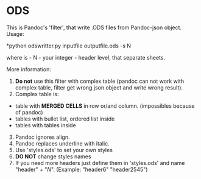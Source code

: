 # ODS
This is Pandoc's 'filter', that write .ODS files from Pandoc-json object.
Usage:

*python odswritter.py inputfile outputfile.ods -s N

where is - N - your integer - header level, that separate sheets. 



More information:
1) **Do not** use this filter with complex table (pandoc can not work with complex table, filter get wrong json object and write wrong result).
2) Complex table is: 
 - table with **MERGED CELLS** in row or/and column. (impossibles because of pandoc)
 - tables with bullet list, ordered list inside 
 - tables with tables inside 
3) Pandoc ignores align.
4) Pandoc replaces underline with italic. 
5) Use 'styles.ods' to set your own styles
6) **DO NOT** change styles names
7) If you need more headers just define them in 'styles.ods' and name "header" + "*N*". (Example: "header6" "header2545") 
